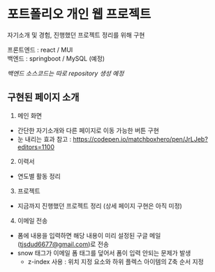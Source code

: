 # 포트폴리오 개인 웹 프로젝트
자기소개 및 경험, 진행했던 프로젝트 정리를 위해 구현

프론트엔드 : react / MUI  
백엔드 : springboot / MySQL (예정)    
  
_백엔드 소스코드는 따로 repository 생성 예정_


## 구현된 페이지 소개
1. 메인 화면
  + 간단한 자기소개와 다른 페이지로 이동 가능한 버튼 구현
  + 눈 내리는 효과 참고 : https://codepen.io/matchboxhero/pen/JrLJeb?editors=1100
2. 이력서
  + 연도별 활동 정리
3. 프로젝트
  + 지금까지 진행했던 프로젝트 정리 (상세 페이지 구현은 아직 미정)
4. 이메일 전송
  + 폼에 내용을 입력하면 해당 내용이 미리 설정된 구글 메일(tjsdud6677@gmail.com)로 전송
  + snow 태그가 이메일 폼 태그를 덮어서 폼이 입력 안되는 문제가 발생
    - z-index 사용 : 위치 지정 요소와 하위 플렉스 아이템의 Z축 순서 지정
